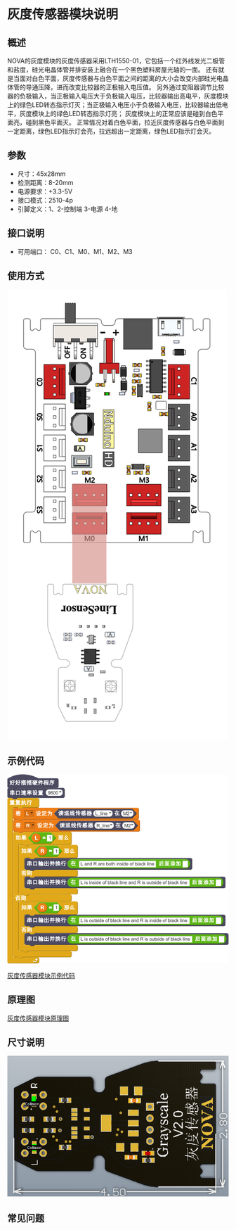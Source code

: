 # 灰度传感器模块说明

## 概述
NOVA的灰度模块的灰度传感器采用LTH1550-01，它包括一个红外线发光二极管和盐度，硅光电晶体管并排安装上融合在一个黑色塑料房屋光轴的一面。
还有就是当面对白色平面，灰度传感器与白色平面之间的距离的大小会改变内部硅光电晶体管的导通压降，进而改变比较器的正极输入电压值。 另外通过变阻器调节比较器的负极输入，当正极输入电压大于负极输入电压，比较器输出高电平，灰度模块上的绿色LED转态指示灯灭；当正极输入电压小于负极输入电压，比较器输出低电平，灰度模块上的绿色LED转态指示灯亮；
灰度模块上的正常应该是碰到白色平面亮，碰到黑色平面灭。
正常情况对着白色平面，拉近灰度传感器与白色平面到一定距离，绿色LED指示灯会亮，拉远超出一定距离，绿色LED指示灯会灭。

## 参数
- 尺寸：45x28mm
- 检测距离：8-20mm
- 电源要求：+3.3-5V
- 接口模式：2510-4p
- 引脚定义：1、2-控制端 3-电源 4-地

## 接口说明
- 可用端口： C0、C1、M0、M1、M2、M3

## 使用方式
![](./images/37.png)

## 示例代码
![](./images/38.png)

[灰度传感器模块示例代码](http://www.haohaodada.com/show.php?id=949877)

## 原理图
[灰度传感器模块原理图](https://github.com/Haohaodada-official/haohaodada-docs/blob/master/%E5%8E%9F%E7%90%86%E5%9B%BE/%E7%81%B0%E5%BA%A6%E4%BC%A0%E6%84%9F%E5%99%A8%E6%A8%A1%E5%9D%97.pdf)

## 尺寸说明
![](./images/105.png)

## 常见问题
